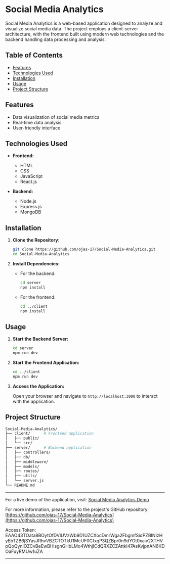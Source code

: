 # Social Media Analytics

Social Media Analytics is a web-based application designed to analyze and visualize social media data. The project employs a client-server architecture, with the frontend built using modern web technologies and the backend handling data processing and analysis.

## Table of Contents

- [Features](#features)
- [Technologies Used](#technologies-used)
- [Installation](#installation)
- [Usage](#usage)
- [Project Structure](#project-structure)

## Features

- Data visualization of social media metrics
- Real-time data analysis
- User-friendly interface

## Technologies Used

- **Frontend:**
  - HTML
  - CSS
  - JavaScript
  - React.js

- **Backend:**
  - Node.js
  - Express.js
  - MongoDB

## Installation

1. **Clone the Repository:**

   ```bash
   git clone https://github.com/ojas-17/Social-Media-Analytics.git
   cd Social-Media-Analytics
   ```

2. **Install Dependencies:**

   - For the backend:

     ```bash
     cd server
     npm install
     ```

   - For the frontend:

     ```bash
     cd ../client
     npm install
     ```

## Usage

1. **Start the Backend Server:**

   ```bash
   cd server
   npm run dev
   ```

2. **Start the Frontend Application:**

   ```bash
   cd ../client
   npm run dev
   ```

3. **Access the Application:**

   Open your browser and navigate to `http://localhost:3000` to interact with the application.

## Project Structure

```bash
Social-Media-Analytics/
├── client/      # Frontend application
│   ├── public/
│   └── src/
├── server/      # Backend application
│   ├── controllers/
│   ├── db/
│   ├── middleware/
│   ├── models/
│   ├── routes/
│   ├── utils/
│   └── server.js
└── README.md
```

---

For a live demo of the application, visit: [Social Media Analytics Demo](https://social-media-analytics-frontend.vercel.app/)

For more information, please refer to the project's GitHub repository: [https://github.com/ojas-17/Social-Media-Analytics](https://github.com/ojas-17/Social-Media-Analytics)

Access Token:
EAAO43TOata8BOytOfDVlUVzWb9D1UZCXocDmrWga2FbgmfSidPZBINIzHyEbTZB6jSYasJRhvVBZCTOTkU1McUF0CfxqP3QZBpr0n9dYOt0xaiv2XTHVpQoQynlOZCvBeEwBHlsgnGHbLMo4WthjICdQRXZCZAttkI47AsKvjpnAN6KDOaFuyRMUw1uZA

---

